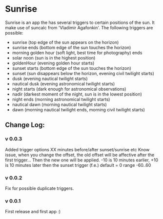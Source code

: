 # Sunrise

Sunrise is an app the has several triggers to certain positions of the sun. It make use of suncalc from 'Vladimir Agafonkin'. The following triggers are possible:

- sunrise (top edge of the sun appears on the horizon)
- sunrise ends (bottom edge of the sun touches the horizon)
- morning golden hour (soft light, best time for photography) ends
- solar noon (sun is in the highest position)
- goldenHour (evening golden hour starts)
- sunset starts (bottom edge of the sun touches the horizon)
- sunset (sun disappears below the horizon, evening civil twilight starts)
- dusk (evening nautical twilight starts)
- nautical dusk (evening astronomical twilight starts)
- night starts (dark enough for astronomical observations)
- nadir (darkest moment of the night, sun is in the lowest position)
- night ends (morning astronomical twilight starts)
- nautical dawn (morning nautical twilight starts)
- dawn (morning nautical twilight ends, morning civil twilight starts)

## Change Log:
### v 0.0.3
Added trigger options XX minutes before/after sunset/sunrise etc
Know issue, when you change the offset, the old offset will be affective after the first trigger... Then the new one will be applied.
-10 is 10 minutes earlier, +10 is 10 minutes later then the sunset trigger (f.e.)
default = 0 range -60..60

### v 0.0.2
Fix for possible duplicate triggers.


### v 0.0.1
First release and first app :)




